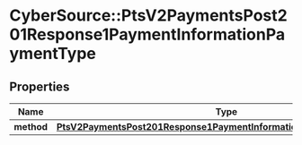 # CyberSource::PtsV2PaymentsPost201Response1PaymentInformationPaymentType

## Properties
Name | Type | Description | Notes
------------ | ------------- | ------------- | -------------
**method** | [**PtsV2PaymentsPost201Response1PaymentInformationPaymentTypeMethod**](PtsV2PaymentsPost201Response1PaymentInformationPaymentTypeMethod.md) |  | [optional] 



